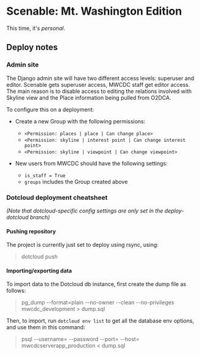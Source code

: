 # Scenable: Mt. Washington Edition

This time, it's *personal*.

## Deploy notes

### Admin site

The Django admin site will have two different access levels: superuser and
editor. Scenable gets superuser access, MWCDC staff get editor access. The main
reason is to disable access to editing the relations involved with Skyline view and the Place information being pulled from O2DCA.

To configure this on a deployment:


* Create a new Group with the following permissions:
	- `<Permission: places | place | Can change place>`
	- `<Permission: skyline | interest point | Can change interest point>`
	- `<Permission: skyline | viewpoint | Can change viewpoint>`

* New users from MWCDC should have the following settings:
	- `is_staff = True`
	- `groups` includes the Group created above

### Dotcloud deployment cheatsheet

*(Note that dotcloud-specific config settings are only set in the deploy-dotcloud branch)*

#### Pushing repository

The project is currently just set to deploy using rsync, using:

> dotcloud push

#### Importing/exporting data

To import data to the Dotcloud db instance, first create the dump file as follows:

> pg_dump --format=plain --no-owner --clean --no-privileges mwcdc_development > dump.sql

Then, to import, run `dotcloud env list` to get all the database env options, and use them 
in this command:

> psql --username=<USENAME> --password --port=<PORT> --host=<HOST> mwcdcserverapp_production < dump.sql
